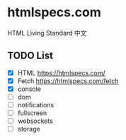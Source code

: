 # htmlspecs.com
HTML Living Standard 中文


## TODO List


- [x] HTML https://htmlspecs.com/
- [x] Fetch https://htmlspecs.com/fetch
- [x] console
- [ ] dom
- [ ] notifications
- [ ] fullscreen
- [ ] websockets
- [ ] storage
